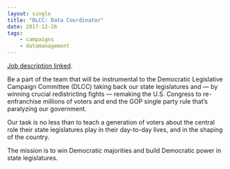 ```yaml
---
layout: single
title: "DLCC: Data Coordinator"
date: 2017-12-26
tags: 
    - campaigns
    - datamanagement
---
```


[Job description linked](http://www.dlcc.org/sites/dlccfullsite/files/DLCC%20-%20Data%20Coordinator_0.pdf).

Be a part of the team that will be instrumental to the Democratic Legislative Campaign Committee (DLCC) taking back our state legislatures and — by winning crucial redistricting fights — remaking the U.S. Congress to re-enfranchise millions of voters and end the GOP single party rule that’s paralyzing our government. 

Our task is no less than to teach a generation of voters about the central role their state legislatures play in their day-to-day lives, and in the shaping of the country.

The mission is to win Democratic majorities and build Democratic power in state legislatures.
